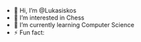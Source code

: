 - 👋 Hi, I’m @Lukasiskos
- 👀 I’m interested in Chess
- 🌱 I’m currently learning Computer Science
- ⚡ Fun fact: 

<!---
Lukasiskos/Lukasiskos is a ✨ special ✨ repository because its `README.md` (this file) appears on your GitHub profile.
You can click the Preview link to take a look at your changes.
--->
